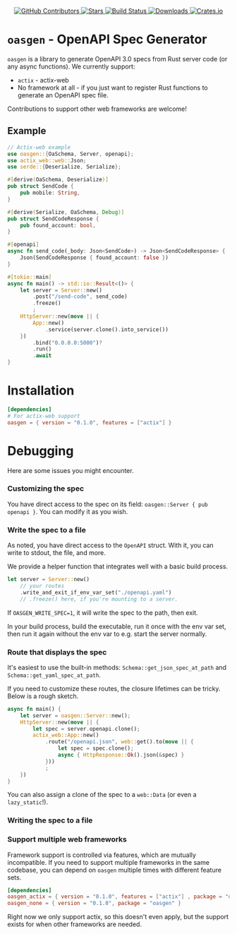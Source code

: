 <div id="top"></div>

<p align="center">
<a href="https://github.com/kurtbuilds/oasgen/graphs/contributors">
    <img src="https://img.shields.io/github/contributors/kurtbuilds/oasgen.svg?style=flat-square" alt="GitHub Contributors" />
</a>
<a href="https://github.com/kurtbuilds/oasgen/stargazers">
    <img src="https://img.shields.io/github/stars/kurtbuilds/oasgen.svg?style=flat-square" alt="Stars" />
</a>
<a href="https://github.com/kurtbuilds/oasgen/actions">
    <img src="https://img.shields.io/github/actions/workflow/status/kurtbuilds/oasgen/test.yaml?style=flat-square" alt="Build Status" />
</a>
<a href="https://crates.io/crates/oasgen">
    <img src="https://img.shields.io/crates/d/oasgen?style=flat-square" alt="Downloads" />
</a>
<a href="https://crates.io/crates/oasgen">
    <img src="https://img.shields.io/crates/v/oasgen?style=flat-square" alt="Crates.io" />
</a>

</p>

# `oasgen` - OpenAPI Spec Generator

`oasgen` is a library to generate OpenAPI 3.0 specs from Rust server code (or any async functions). We currently support:

- `actix` - actix-web
- No framework at all - if you just want to register Rust functions to generate an OpenAPI spec file.

Contributions to support other web frameworks are welcome!

## Example

```rust
// Actix-web example
use oasgen::{OaSchema, Server, openapi};
use actix_web::web::Json;
use serde::{Deserialize, Serialize};

#[derive(OaSchema, Deserialize)]
pub struct SendCode {
    pub mobile: String,
}

#[derive(Serialize, OaSchema, Debug)]
pub struct SendCodeResponse {
    pub found_account: bool,
}

#[openapi]
async fn send_code(_body: Json<SendCode>) -> Json<SendCodeResponse> {
    Json(SendCodeResponse { found_account: false })
}

#[tokio::main]
async fn main() -> std::io::Result<()> {
    let server = Server::new()
        .post("/send-code", send_code)
        .freeze()
        ;
    HttpServer::new(move || {
        App::new()
            .service(server.clone().into_service())
    })
        .bind("0.0.0.0:5000")?
        .run()
        .await 
}
```

# Installation

```toml
[dependencies]
# For actix-web support
oasgen = { version = "0.1.0", features = ["actix"] }
```

# Debugging

Here are some issues you might encounter.

### Customizing the spec

You have direct access to the spec on its field: `oasgen::Server { pub openapi }`. You can modify it as you wish.

### Write the spec to a file

As noted, you have direct access to the `OpenAPI` struct. With it, you can write to stdout, the file, and more. 

We provide a helper function that integrates well with a basic build process.

```rust
let server = Server::new()
    // your routes
    .write_and_exit_if_env_var_set("./openapi.yaml")
    // .freeze() here, if you're mounting to a server.
```

If `OASGEN_WRITE_SPEC=1`, it will write the spec to the path, then exit. 

In your build process, build the executable, run it once with the env var set, then run it again without the env var 
to e.g. start the server normally.

### Route that displays the spec

It's easiest to use the built-in methods: `Schema::get_json_spec_at_path` and `Schema::get_yaml_spec_at_path`.

If you need to customize these routes, the closure lifetimes can be tricky. Below is a rough sketch.

```rust
async fn main() {
    let server = oasgen::Server::new();
    HttpServer::new(move || {
        let spec = server.openapi.clone();
        actix_web::App::new()
            .route("/openapi.json", web::get().to(move || {
                let spec = spec.clone();
                async { HttpResponse::Ok().json(&spec) }
            }))
            ;
    }) 
}
```

You can also assign a clone of the spec to a `web::Data` (or even a `lazy_static`!).

### Writing the spec to a file


### Support multiple web frameworks

Framework support is controlled via features, which are mutually incompatible. If you need to support
multiple frameworks in the same codebase, you can depend on `oasgen` multiple times with different
feature sets.

```toml
[dependencies]
oasgen_actix = { version = "0.1.0", features = ["actix"] , package = "oasgen" }
oasgen_none = { version = "0.1.0", package = "oasgen" }
```

Right now we only support actix, so this doesn't even apply, but the support exists for when 
other frameworks are needed.
